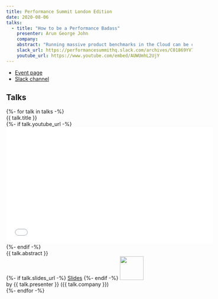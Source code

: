 ```yaml
---
title: Performance Summit London Edition
date: 2020-08-06
talks:
  - title: "How to be a Performance Badass"
    presenter: Arun George John
    company:
    abstract: "Running massive product benchmarks in the Cloud can be challenging - It pushes the limits of application & platform performance, driving out unforeseen issues and the need for new solutions. This talk seeks to share insights from running one of the largest benchmarks in the banking product space, for a solution architected on a mix of technologies - AWS ECS, Microservices, Kinesis, Lambda, NuoDB, DynamoDB."
    slack_url: https://performancesummithq.slack.com/archives/C01869YV7V4
    youtube_url: https://www.youtube.com/embed/AUWUmhL2UjY
---
```


- [Event page](https://performancesummitle.splashthat.com/)
- [Slack channel](https://performancesummithq.slack.com/archives/CU674PFRA)

## Talks

<div class="row row-cols-1 row-cols-sm-2 row-cols-md-4 mb-4">
{%- for talk in talks -%}
  <div class="card">
    <div class="card-header">{{ talk.title }}</div>
    <div class="card-body">
        {%- if talk.youtube_url -%}
          <div class="embed-responsive embed-responsive-16by9">
              <iframe
                  class="embed-responsive-item"
                  width="560"
                  height="315"
                  src="{{ talk.youtube_url | url }}"
                  frameborder="0"
                  allow="accelerometer; autoplay; encrypted-media; gyroscope; picture-in-picture"
                  allowfullscreen>
              </iframe>
          </div>
        {%- endif -%}
        <div class="card-text">{{ talk.abstract }}</div>
        {%- if talk.slides_url -%}
            <a href="{{ talk.slides_url | url }}">Slides</a>
        {%- endif -%}
        <a href="{{ talk.slack_url | url }}"><img width="64" src="https://cdn.brandfolder.io/5H442O3W/as/pl546j-7le8zk-199wkt/Slack_Mark.svg"></img></a>
    </div>
    <div class="card-footer">by {{ talk.presenter }} ({{ talk.company }})</div>
  </div>
{%- endfor -%}
</div>
